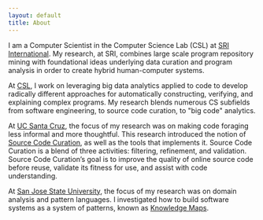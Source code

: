 ```yaml
---
layout: default
title: About
---
```


I am a Computer Scientist in the Computer Science Lab (CSL) at [SRI
International](https://www.sri.com/). My research, at SRI, combines large scale
program repository mining with foundational ideas underlying data curation and
program analysis in order to create hybrid human-computer systems.

At [CSL](http://www.csl.sri.com/), I work on leveraging big data analytics
applied to code to develop radically different approaches for automatically
constructing, verifying, and explaining complex programs. My research blends
numerous CS subfields from software engineering, to source code curation, to
"big code" analytics.

At [UC Santa Cruz](http://www.ucsc.edu/), the focus of my research was on making
code foraging less informal and more thoughtful. This research introduced the
notion of <a href="/posts/thesiswork">Source Code Curation</a>, as well as the
tools that implements it. Source Code Curation is a blend of three activities:
filtering, refinement, and validation. Source Code Curation’s goal is to improve
the quality of online source code before reuse, validate its fitness for use,
and assist with code understanding.

At [San Jose State University](http://www.sjsu.edu/), the focus of my research
was on domain analysis and pattern languages. I investigated how to build
software systems as a system of patterns, known as [Knowledge
Maps](http://www.crcpress.com/product/isbn/9781466571433).
